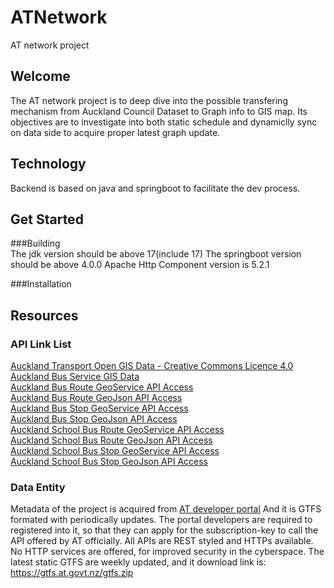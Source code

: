 # ATNetwork  
AT network project

## Welcome  
The AT network project is to deep dive into the possible transfering mechanism 
from Auckland Council Dataset to Graph info to GIS map. 
Its objectives are to investigate into both static schedule and dynamiclly sync
on data side to acquire proper latest graph update.

## Technology  
Backend is based on java and springboot to facilitate the dev process.

## Get Started  
###Building  
The jdk version should be above 17(include 17)
The springboot version should be above 4.0.0
Apache Http Component version is 5.2.1

###Installation  

## Resources  

### API Link List  
[Auckland Transport Open GIS Data - Creative Commons Licence 4.0](https://data-atgis.opendata.arcgis.com/)  
[Auckland Bus Service GIS Data](https://data-atgis.opendata.arcgis.com/maps/busservice/about)  
[Auckland Bus Route GeoService API Access](https://services2.arcgis.com/JkPEgZJGxhSjYOo0/arcgis/rest/services/BusService/FeatureServer/2/query?outFields=*&where=1%3D1)  
[Auckland Bus Route GeoJson API Access](https://services2.arcgis.com/JkPEgZJGxhSjYOo0/arcgis/rest/services/BusService/FeatureServer/2/query?outFields=*&where=1%3D1&f=geojson)  
[Auckland Bus Stop GeoService API Access](https://services2.arcgis.com/JkPEgZJGxhSjYOo0/arcgis/rest/services/BusService/FeatureServer/0/query?outFields=*&where=1%3D1)  
[Auckland Bus Stop GeoJson API Access](https://services2.arcgis.com/JkPEgZJGxhSjYOo0/arcgis/rest/services/BusService/FeatureServer/0/query?outFields=*&where=1%3D1&f=geojson)  
[Auckland School Bus Route GeoService API Access](https://services2.arcgis.com/JkPEgZJGxhSjYOo0/arcgis/rest/services/BusService/FeatureServer/3/query?outFields=*&where=1%3D1)  
[Auckland School Bus Route GeoJson API Access](https://services2.arcgis.com/JkPEgZJGxhSjYOo0/arcgis/rest/services/BusService/FeatureServer/3/query?outFields=*&where=1%3D1&f=geojson)  
[Auckland School Bus Stop GeoService API Access](https://services2.arcgis.com/JkPEgZJGxhSjYOo0/arcgis/rest/services/BusService/FeatureServer/1/query?outFields=*&where=1%3D1)  
[Auckland School Bus Stop GeoJson API Access](https://services2.arcgis.com/JkPEgZJGxhSjYOo0/arcgis/rest/services/BusService/FeatureServer/1/query?outFields=*&where=1%3D1&f=geojson)  

### Data Entity  
Metadata of the project is acquired from [AT developer portal](https://dev-portal.at.govt.nz/)
And it is GTFS formated with periodically updates. The portal developers are required to registered into it, so that they can apply
for the subscription-key to call the API offered by AT officially. All APIs are REST styled and HTTPs available. No HTTP services are 
offered, for improved security in the cyberspace. 
The latest static GTFS are weekly updated, and it download link is: https://gtfs.at.govt.nz/gtfs.zip

